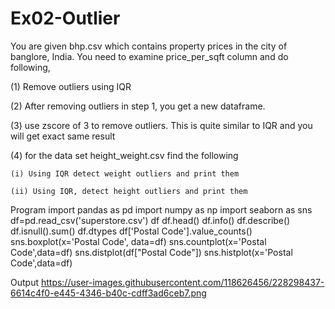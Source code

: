 # Ex02-Outlier

You are given bhp.csv which contains property prices in the city of banglore, India. You need to examine price_per_sqft column and do following,

(1) Remove outliers using IQR 

(2) After removing outliers in step 1, you get a new dataframe.

(3) use zscore of 3 to remove outliers. This is quite similar to IQR and you will get exact same result

(4) for the data set height_weight.csv find the following

    (i) Using IQR detect weight outliers and print them

    (ii) Using IQR, detect height outliers and print them
   
   Program
   import pandas as pd
import numpy as np
import seaborn as sns
df=pd.read_csv('superstore.csv') df
df.head() df.info() df.describe() df.isnull().sum()
df.dtypes
df['Postal Code'].value_counts()
sns.boxplot(x='Postal Code', data=df)
sns.countplot(x='Postal Code',data=df)
sns.distplot(df["Postal Code"])
sns.histplot(x='Postal Code',data=df)

Output
https://user-images.githubusercontent.com/118626456/228298437-6614c4f0-e445-4346-b40c-cdff3ad6ceb7.png
